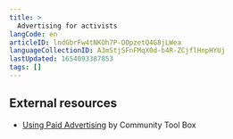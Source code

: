 ```yaml
---
title: >
  Advertising for activists
langCode: en
articleID: lndGbrFw4tNKOh7P-OOpzetQ4G8jLWea
languageCollectionID: A3mStjSFnFMqX0d-b4R-ZCjflHnpHYUj
lastUpdated: 1654093387853
tags: []
---
```


## External resources

-   [Using Paid Advertising](https://ctb.ku.edu/en/table-of-contents/participation/promoting-interest/paid-advertising/main) by Community Tool Box